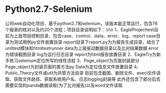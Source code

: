 # Python2.7-Selenium
公司web自动化项目，基于python2.7和selenium，该版本能正常运行，包含76个报表的核对以及约20个流程；项目目录说明如下：\r\n
1、EagleProjecttest目前为上层项目控制目录，包含case、control、data、error、log、report
  case目录为测试用例py文件放置目录
  report目录下report.py为为报告生成目录，结合了unittest模块和htmltestrunner
  data为上层驱动数据目录以及比对结果数据
  error为错误截图目录
  log为运行日志目录
  report为html报告放置目录
2、EagleTry为新手练习selenium定位所写的线性流程
3、Page_object为页面封装部分
  Page_object为封装页面的类方法py
  Data为定位信息文件放置目录
4、Public_Theory文件或util为共管方法目录
  目前包含截图、删除文件、execl文件读取、获取文件路径、获取系统用户名、日志logging封装等
  此外还包含了部分后去需要实现的panda数据读取(为了比对报告)以及word文件读取
  
